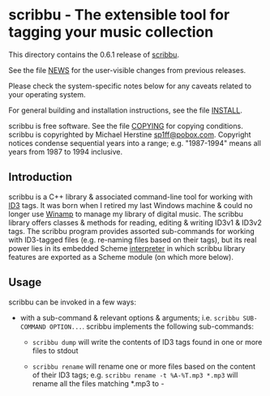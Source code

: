 scribbu - The extensible tool for tagging your music collection
===============================================================

This directory contains the 0.6.1 release of [scribbu](https://github.com/sp1ff/scribbu).

See the file [NEWS]() for the user-visible changes from previous releases.

Please check the system-specific notes below for any caveats related to your operating system.

For general building and installation instructions, see the file [INSTALL]().

scribbu is free software.  See the file [COPYING]() for copying conditions.  scribbu is copyrighted by Michael Herstine <sp1ff@pobox.com>. Copyright notices condense sequential years into a range; e.g. "1987-1994" means all years from 1987 to 1994 inclusive.

Introduction
------------

scribbu is a C++ library & associated command-line tool for working with [ID3](http://id3.org) tags. It was born when I retired my last Windows machine & could no longer use [Winamp](https://en.wikipedia.org/wiki/Winamp) to manage my library of digital music. The scribbu library offers classes & methods for reading, editing & writing ID3v1 & ID3v2 tags. The scribbu program provides assorted sub-commands for working with ID3-tagged files (e.g. re-naming files based on their tags), but its real power lies in its embedded Scheme [interpreter](https://www.gnu.org/software/guile/) in which scribbu library features are exported as a Scheme module (on which more below).

Usage
-----

scribbu can be invoked in a few ways:

  - with a sub-command & relevant options & arguments; i.e. `scribbu SUB-COMMAND OPTION...`. scribbu implements the following sub-commands:

	+ `scribbu dump` will write the contents of ID3 tags found in one or more files to stdout

    + `scribbu rename` will rename one or more files based on the content of their ID3 tags; e.g. `scribbu rename -t %A-%T.mp3 *.mp3` will rename all the files matching *.mp3 to <artist>-<title>.mp3 where "artist" and "title" are derived from their ID3 tags (if any).

    + `scribbu report` will generate a report listing ID3 attributes on one or more files on stdout. CSV & TDF formats are supported currently (on the basis that there are better querying/reporting tools out there already; they can just import the .csv or .tdf & do better than scribbu would)

	+ `scribbu popm` will create or update popularimeter & playcount frames. This can be used to keep up the play count, or set a rating.

	+ `scribbu text` will create, update, or delete various text frames

  - with a Scheme expression (`-e`, `--expression`) or Scheme file (`-f`, `--file`). E.g.

        srcibbu -e '(with-track-in <path> (lambda (v2 pth v1) (format #t "~s: ~a\n" pth v1)))'

    will list (recursively) the ID3v1 tag for all files in `<path>`.

  - as part of a script

        #!/home/vagrant/bin/scribbu \
		--debug -L /home/vagrant/share/guile/site -e main -s
		!#
		;;; coding: utf-8

		(use-modules (ice-9 format)
		             (ice-9 getopt-long)
		             (oop goops)
		             (scribbu))

		(setlocale LC_ALL "")

		(define (main args)
		  (let* ((options-spec '((help          (single-char #\h) (value #f))
		                         (version       (single-char #\v) (value #f))
								 ...))
		         (options  (getopt-long args options-spec))
		         (help     (option-ref options 'help   #f))
				 ...

  - with no arguments at all. In this case, scribbu will drop into a Scheme shell in which the user can evaluate arbitrary Scheme expressions. For instance:

	    scribbu
		scribbu 0.6.1
		Copyright (C) 2017-2020 Michael Herstine <sp1ff@pobox.com>

		You are in the Guile REPL; in your shell, type `info scribbu' for documentation.

		GNU Guile 2.2.0
		Copyright (C) 1995-2017 Free Software Foundation, Inc.

		Guile comes with ABSOLUTELY NO WARRANTY; for details type `,show w'.
		This program is free software, and you are welcome to redistribute it
		under certain conditions; type `,show c' for details.

		Enter `,help' for help.
		scheme@(guile-user)> (use-modules (scribbu))
		scheme@(guile-user)> (use-modules (oop goops))
		scheme@(guile-user)> (define tags (read-tagset "<path>"))
		scheme@(guile-user)> (length tags)
		$1 = 1
		scheme@(guile-user)> (car tags)
		$2 = (#<<id3v2-tag> 2cd4210> 3)
		scheme@(guile-user)> (define tag (caar tags))
		scheme@(guile-user)> (define artists (get-frames tag 'artist-frame))
		scheme@(guile-user)> (length artists)
		$5 = 1
		scheme@(guile-user)> (define A (car artists))
		scheme@(guile-user)> (slot-ref A 'text)
		$6 = "The Pogues"

Any sub-command can be invoked with `--help` or `-h` for more information. Use the `--info` option to display the Info manual.

## More Scheme Examples

As I built out the program, it quickly became clear that I was never going to be able to implement a sub-command for every operation anyone might conceivably want to carry out. One could of course write a new program using the underlying library, but that seemed like too high a barrier for someone who, say, just wanted to print the contents of the "artist" frame for a bunch of files.

That gave me the opportunity to use [Guile](https://www.gnu.org/software/guile/). Guile provides a [Scheme](https://groups.csail.mit.edu/mac/projects/scheme/) interpreter that can be embedded into your program, along with facilities for exposing your program's features to the interpreter (Scheme is a Lisp dialect).

Let's demonstrate using a worked example.  Suppose that we have a directory full of .mp3 files ripped by Winamp some time ago & that we noted that fact by setting their ID3v1 comment to "Ripped by Winamp". We would like to update these files by ensuring that:

  - they have an ID3v2 tag

  - that tag has a `TENC` ("encoded-by") frame set to "Winamp"

We begin experimenting:

```scheme
scheme@(guile-user)> (use-modules (scribbu) (oop goops))
scheme@(guile-user)> (define v1 (read-id3v1-tag "/vagrant/test/data/elliot-goldenthal.id3v1.tag"))
scheme@(guile-user)> (slot-ref v1 'comment)
$1 = "Ripped by Winamp on Pimperne"
scheme@(guile-user)> (define tags (read-tagset "/vagrant/test/data/elliot-goldenthal.id3v1.tag"))
scheme@(guile-user)> (length tags)
$2 = 0
```

So this track has an ID3v1 tag with the comment we wrote when we ripped it using Winamp, but no ID3v2 tags. Let's fix that:

``` scheme
scheme@(guile-user)> (define frames (list (make <text-frame> #:id 'encoded-by-frame #:text "Winamp")))
$1 = ()
scheme@(guile-user)> (define tag (make <id3v2-tag> #:frames frames))
$2 = ()
scheme@(guile-user)> (write-tagset (list (list tag 3)) "test.out")
$3 = 27
```

The odd second argument to `write-tagset` is a list of pairs. Each pair represents an ID3v2 tag (files can have multiple ID3v2 tags): the first element is the Scheme `<id3v2-tag>` instance & the second is an `int` indicating what version of the ID3v2 spec shall be used to serialize it (we'll write the tag in ID3v2.3 format in this case). Because we have a single tag, the outer list has only one element. So one _could_ write out the same tag in different formats like so:

``` scheme
(write-tagset (list (list tag 2) (list tag 3) (list tag 4)))
```

or write multiple ID3v2 tags:

``` scheme
(write-tagset (list (list tag1 2) (list tag1 3) (list tag2 3)))
```

In a shell, we see that an ID3v2 tag has been written to "test.out":

``` shell
vagrant@@vagrant:~/build$ od -Ax -t x1z test.out
000000 49 44 33 03 00 00 00 00 00 11 54 45 4e 43 00 00  >ID3.......TENC..<
000010 00 07 00 00 00 57 69 6e 61 6d 70                 >.....Winamp<
00001b
```

But "test.out" is a new file containing *just* the new ID3v2 tag. Let's try adding this tag to an existing file. In the shell

``` shell
cp -v /vagrant/test/data/elliot-goldenthal.id3v1.tag test.mp3
```

and back in the interpreter:

``` scheme
scheme@(guile-user)> (write-tagset (list (list tag 3)) "test.mp3")
```

Checking in the shell, we see that the entire track has been written out (this is a contrived example, so there's no audio data-- just the new ID3v2 tag & the old ID3v1 tag):

``` shell
vagrant@@vagrant:~/build$ od -Ax -t x1z test.mp3
000000 49 44 33 03 00 00 00 00 00 11 54 45 4e 43 00 00  >ID3.......TENC..<
000010 00 07 00 00 00 57 69 6e 61 6d 70 54 41 47 45 61  >.....WinampTAGEa<
000020 73 74 65 72 20 52 65 62 65 6c 6c 69 6f 6e 20 28  >ster Rebellion (<
000030 50 65 72 66 6f 72 6d 65 64 20 62 79 53 69 6e 65  >Performed bySine<
000040 61 64 20 4f 27 43 6f 6e 6e 6f 72 00 00 00 00 00  >ad O'Connor.....<
000050 00 00 00 00 00 00 00 00 00 00 4d 69 63 68 61 65  >..........Michae<
000060 6c 20 43 6f 6c 6c 69 6e 73 00 00 00 00 00 00 00  >l Collins.......<
000070 00 00 00 00 00 00 00 00 31 39 39 36 52 69 70 70  >........1996Ripp<
000080 65 64 20 62 79 20 57 69 6e 61 6d 70 20 6f 6e 20  >ed by Winamp on <
000090 50 69 6d 70 65 72 6e 65 00 01 ff                 >Pimperne...<
00009b
```

Having worked out the basics, we would now like to automate a solution. scribbu offers a utlity function `with-track-in`: given a directory, it will recursively traverse the tree rooted there, opening each file, parsing all tags, and invoking a caller-supplied function with a list ID3v2 tags, the path to the file, and the ID3v1 tag. This is actually a unit test (`test-cleanup-encoded-by`), but here's how one could do it. Note in particular the sh-bang line-- the script can be run directly:

``` shell
#!scribbu
!#
# cleanup-encoded-by
(use-modules (ice-9 format))
(use-modules (ice-9 regex))
(use-modules (scribbu))
(use-modules (oop goops))

(define (cleanup-encoded-by tags pth v1)
  "Clean-up the 'encoded-by' attribute of TRACK.

If TRACK does not have an ID3v1 comment field matching /.*winamp.*/,
do nothing.

Else, if TRACK has an ID3v2 tag without a TENC frame, add a TENC frame
of 'Winamp'.  If TRACK has no ID3v2 tag. create one with only a TENC
frame of 'Winamp'. Otherwise, print a warning consisting of the TENC
frames in the extant ID3v2 frames."

  (unless (null? v1)
    (let ((r (make-regexp ".*winamp.*" regexp/icase)))
      (if (regexp-exec r (slot-ref v1 'comment))
          (begin
            (if (eq? 0 (length tags))
                (let* ((frames (list (make <text-frame>
                                       #:id 'encoded-by-frame
                                       #:text "Winamp")))
                       (tag (make <id3v2-tag> #:frames frames))
                       (out (string-join (list (basename pth) "out") ".")))
                  (write-tagset (list (list tag 3)) out))
                (let ((x tags)
                      (i 0)
                      (encoders '()))
                  (while (not (null? x))
                         (let* ((tag (caar tags))
                                (enc (get-frames tag 'encoded-by-frame)))
                           (if (eq? 0 (length enc))
                               (begin
                                 (slot-set! tag 'frames
                                            (append (slot-ref tag 'frames)
                                                    (list
                                                     (make <id3v2-text-frame>
                                                       #:id 'encoded-by-frame
                                                       #:text "Winamp"))))
                                 (write-tagset
                                  (list (list tag 3))
                                  (string-join (list (basename pth)
                                                     (number->string i)
                                                     "out") ".")))
                               (set! encoders (cons (car enc) encoders))))
                         (set! x (cdr x))
                         (set! i (+ i 1)))
                  (if (eq? (length encoders) (length tags))
                      (format #t "~s: already encoded by ~s\n"
                              pth encoders)))))))))

(let ((cl (cdr (command-line))))
  (if (= 1 (length cl))
      (with-track-in (car cl) cleanup-encoded-by)
      (begin
        (format #t "Usage: clean-up-encoded-by ${srcdir}\n")
        (exit 2))))
```


Downloading
-----------

You can find the project at https://github.com/sp1ff/scribbu. You can clone it by typing `git clone https://github.com/sp1ff/scribbu.git`.


Installing
----------

General instructions may be found in [INSTALL](). MacOS support is experimental, and limited to Mojave & later at this point. Patches, suggestions & more information are welcome.

``` shell
cd /tmp
curl -O https://github.com/sp1ff/scribbu/archive/v0.5.tar.gz
xcode-select --install
brew install openssl libiconv
brew install -vf --build-from-source --cc=clang boost@1.60
tar -zxvf scribbu-0.5.tar.gz
cd scribbu-0.5
./configure --with-boost=/usr/local/opt/boost@1.60 \
    --with-openssl=/usr/local/opt/openssl \
    CPPFLAGS="-D_LIBCPP_ENABLE_CXX17_REMOVED_AUTO_PTR \
    -I/usr/local/opt/boost@1.60/include" \
    CXXFLAGS="-Wno-register" \
    LDFLAGS="-L/usr/local/opt/boost@1.60/lib -L/usr/local/opt/openssl/lib -liconv"
make
make check
make install
```

Development
-----------

You can obtain the code by doing `git clone https://github.com/sp1ff/scribbu.git`:

``` shell
git clone https://github.com/sp1ff/scribbu.git
cd scribbu
./autogen.sh
```

I like to build in a separate directory (AKA VPATH build):

``` shell
cd /tmp
mkdir build && cd build
.../scribbu/configure CXXFLAGS="-g -O0"
make check
```

Alternatively, you can just use Vagrant (there's a Vagrantfile as part of the distribution):

``` shell
vagrant up
vagrant ssh
# In the Vagrant VM:
mkdir build && cd build
/vagrant/configure CXXFLAGS="-g -O0"
make check
```

You can generate doxygen docs by cd'ing to doc & typing 'make doxygen-doc'

Bug Reporting
-------------

sp1ff@pobox.com


System-specific Notes
---------------------

Linux & Mac only

Ports
-----

None.

Notes
-----

  - Right now the project is only distributed as source.
  - I got the project name from this cool project name [generater](http://mrsharpoblunto.github.io/foswig.js/).

-------------------------------------------------------------------------------
Copyright (C) 2015-2020 Michael Herstine <sp1ff@pobox.com>
